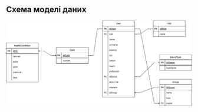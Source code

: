 ## Схема моделі даних

![diagram](https://github.com/oleksandrblazhko/ai204-tomchuk/blob/laboratory-work-5/2-SoftwareDesign/2.3-DataModel/RelDB.png)
